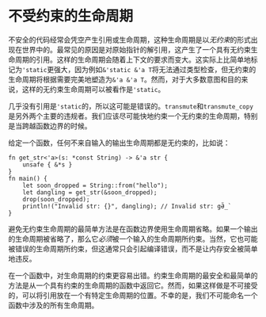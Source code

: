# 不受约束的生命周期

不安全的代码经常会凭空产生引用或生命周期，这种生命周期是以*无约束*的形式出现在世界中的。最常见的原因是对原始指针的解引用，这产生了一个具有无约束生命周期的引用。这样的生命周期会随着上下文的要求而变大。这实际上比简单地标记为`'static`更强大，因为例如`&'static &'a T`将无法通过类型检查，但无约束的生命周期将根据需要完美地塑造为`&'a &'a T`。然而，对于大多数意图和目的来说，这样的无约束生命周期可以被看作是`'static`。

几乎没有引用是`'static`的，所以这可能是错误的。`transmute`和`transmute_copy`是另外两个主要的违规者。我们应该尽可能快地约束一个无约束的生命周期，特别是当跨越函数边界的时候。

给定一个函数，任何不来自输入的输出生命周期都是无约束的，比如说：

<!-- no_run: This example exhibits undefined behavior. -->
```rust,no_run
fn get_str<'a>(s: *const String) -> &'a str {
    unsafe { &*s }
}
fn main() {
    let soon_dropped = String::from("hello");
    let dangling = get_str(&soon_dropped);
    drop(soon_dropped);
    println!("Invalid str: {}", dangling); // Invalid str: gӚ_`
}
```

避免无约束生命周期的最简单方法是在函数边界使用生命周期省略。如果一个输出的生命周期被省略了，那么它*必须*被一个输入的生命周期所约束。当然，它也可能被错误的生命周期所约束，但这通常只会引起编译错误，而不是让内存安全被简单地违反。

在一个函数中，对生命周期的约束更容易出错。约束生命周期的最安全和最简单的方法是从一个具有约束的生命周期的函数中返回它。然而，如果这样做是不可接受的，可以将引用放在一个有特定生命周期的位置。不幸的是，我们不可能命名一个函数中涉及的所有生命周期。
